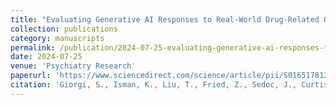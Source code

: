 ```yaml
---
title: "Evaluating Generative AI Responses to Real-World Drug-Related Questions"
collection: publications
category: manuscripts
permalink: /publication/2024-07-25-evaluating-generative-ai-responses-to-real-world-drug-related-questions.md
date: 2024-07-25
venue: 'Psychiatry Research'
paperurl: 'https://www.sciencedirect.com/science/article/pii/S0165178124003433'
citation: 'Giorgi, S., Isman, K., Liu, T., Fried, Z., Sedoc, J., Curtis, B. (2024). &quot;Evaluating Generative AI Responses to Real-World Drug Related Questions&quot; <i>Psychiatry Research</i>.'
---
```



